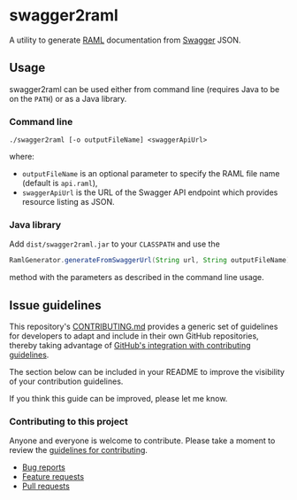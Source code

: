 # swagger2raml
A utility to generate [RAML](http://raml.org/) documentation from [Swagger](https://helloreverb.com/developers/swagger) JSON. 

## Usage
swagger2raml can be used either from command line (requires Java to be on the `PATH`) or as a Java library.

### Command line
```
./swagger2raml [-o outputFileName] <swaggerApiUrl>
```
where:
- `outputFileName` is an optional parameter to specify the RAML file name (default is `api.raml`),
- `swaggerApiUrl` is the URL of the Swagger API endpoint which provides resource listing as JSON.

### Java library
Add `dist/swagger2raml.jar` to your `CLASSPATH` and use the
```java
RamlGenerator.generateFromSwaggerUrl(String url, String outputFileName)
```
method with the parameters as described in the command line usage.

## Issue guidelines

This repository's [CONTRIBUTING.md](CONTRIBUTING.md) provides a generic set of
guidelines for developers to adapt and include in their own GitHub
repositories, thereby taking advantage of [GitHub's integration with
contributing guidelines](https://github.com/blog/1184-contributing-guidelines).

The section below can be included in your README to improve the visibility of
your contribution guidelines.

If you think this guide can be improved, please let me know.


### Contributing to this project

Anyone and everyone is welcome to contribute. Please take a moment to
review the [guidelines for contributing](CONTRIBUTING.md).

* [Bug reports](CONTRIBUTING.md#bugs)
* [Feature requests](CONTRIBUTING.md#features)
* [Pull requests](CONTRIBUTING.md#pull-requests)
